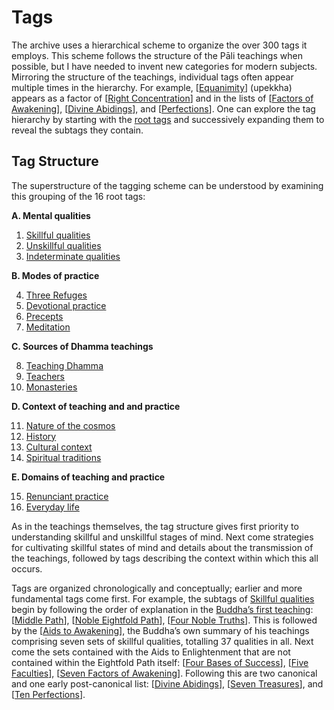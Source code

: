 # Tags
The archive uses a hierarchical scheme to organize the over 300 tags it employs. This scheme follows the structure of the Pāli teachings when possible, but I have needed to invent new categories for modern subjects. Mirroring the structure of the teachings, individual tags often appear multiple times in the hierarchy. For example, [[Equanimity](../tags/equanimity.html)] (upekkha) appears as a factor of [[Right Concentration](../tags/right-concentration.html)] and in the lists of [[Factors of Awakening](../tags/factors-of-awakening.html)], [[Divine Abidings](../tags/divine-abidings.html)], and [[Perfections](../tags/perfections.html)]. One can explore the tag hierarchy by starting with the [root tags](../drilldown/tag-999.html#-1) and successively expanding them to reveal the subtags they contain.

## Tag Structure

The superstructure of the tagging scheme can be understood by examining this grouping of the 16 root tags:

__A. Mental qualities__

1. [Skillful qualities](../drilldown/tag-000.html#0)
2. [Unskillful qualities](../drilldown/tag-172.html#172)
3. [Indeterminate qualities](../drilldown/tag-213.html#213)

 __B. Modes of practice__

4. [Three Refuges](../drilldown/tag-265.html#265)
5. [Devotional practice](../drilldown/tag-272.html#272)
6. [Precepts](../drilldown/tag-290.html#290)
7. [Meditation](../drilldown/tag-317.html#317)

 __C. Sources of Dhamma teachings__

8. [Teaching Dhamma](../drilldown/tag-389.html#389)
9. [Teachers](../drilldown/tag-425.html#425)
10. [Monasteries](../drilldown/tag-491.html#491)

 __D. Context of teaching and and practice__

11. [Nature of the cosmos](../drilldown/tag-514.html#514)
12. [History](../drilldown/tag-533.html#533)
13. [Cultural context](../drilldown/tag-543.html#543)
14. [Spiritual traditions](../drilldown/tag-560.html#560)

 __E. Domains of teaching and practice__

15. [Renunciant practice](../drilldown/tag-572.html#572)
16. [Everyday life](../drilldown/tag-639.html#639)

As in the teachings themselves, the tag structure gives first priority to understanding skillful and unskillful stages of mind. Next come strategies for cultivating skillful states of mind and details about the transmission of the teachings, followed by tags describing the context within which this all occurs.

Tags are organized chronologically and conceptually; earlier and more fundamental tags come first. For example, the subtags of [Skillful qualities](../drilldown/tag-000.html#0) begin by following the order of explanation in the [Buddha’s first teaching](https://www.abhayagiri.org/media/books/Chanting-Book-Vol-1-Web.pdf#page=110): [[Middle Path](../tags/middle-path.html)], [[Noble Eightfold Path](../tags/eightfold-path.html)], [[Four Noble Truths](../tags/four-noble-truths.html)]. This is followed by the [[Aids to Awakening](../tags/aids-to-awakening.html)], the Buddha’s own summary of his teachings comprising seven sets of skillful qualities, totalling 37 qualities in all. Next come the sets contained with the Aids to Enlightenment that are not contained within the Eightfold Path itself: [[Four Bases of Success](../tags/bases-of-success.html)], [[Five Faculties](../tags/faculties.html)], [[Seven Factors of Awakening](../tags/factors-of-awakening.html)]. Following this are two canonical and one early post-canonical list: [[Divine Abidings](../tags/divine-abidings.html)], [[Seven Treasures](../tags/treasures.html)], and [[Ten Perfections](../tags/perfections.html)]. 

